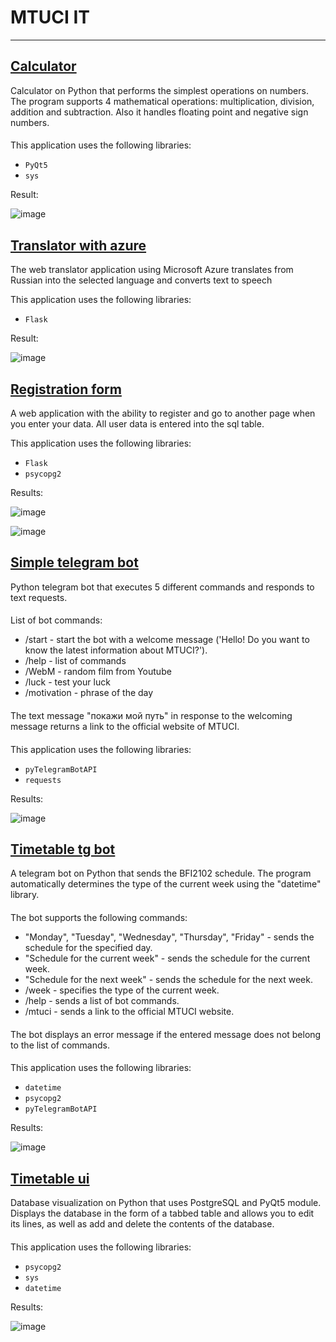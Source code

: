 # MTUCI IT
___

## [Calculator](https://github.com/gunglulqueen13/MTUCI_IT/tree/main/calculator)
Calculator on Python that performs the simplest operations on numbers. The program supports 4 mathematical operations: multiplication, division, addition and subtraction. Also it handles floating point and negative sign numbers.
####
This application uses the following libraries:
- `PyQt5`
- `sys` 

Result:

![image](https://user-images.githubusercontent.com/90320404/147295532-72a89a42-ece7-4a8c-87f2-5ed7315bb19a.png)
## [Translator with azure](https://github.com/gunglulqueen13/MTUCI_IT/tree/main/translatore_with_azure1)

The web translator application using Microsoft Azure translates from Russian into the selected language and converts text to speech

This application uses the following libraries:
- `Flask`

Result:

![image](https://user-images.githubusercontent.com/90320404/147333025-ff184413-6ad5-4c74-bfc9-12365e1d3064.png)
## [Registration form](https://github.com/gunglulqueen13/MTUCI_IT/tree/main/RED_LOG)
A web application with the ability to register and go to another page when you enter your data. All user data is entered into the sql table.

This application uses the following libraries: 
- `Flask`
- `psycopg2`

Results:

![image](https://user-images.githubusercontent.com/90320404/147295399-f2e3ccc2-19d8-440f-829c-d4926a6ee065.png)

![image](https://user-images.githubusercontent.com/90320404/147295412-a7953b84-d12f-466b-9100-167d0e435008.png)
## [Simple telegram bot](https://github.com/gunglulqueen13/MTUCI_IT/tree/main/Simple-bot)
Python telegram bot that executes 5 different commands and responds to text requests.
####
List of bot commands:
- /start - start the bot with a welcome message ('Hello! Do you want to know the latest information about MTUCI?').
- /help - list of commands
- /WebM - random film from Youtube
- /luck - test your luck
- /motivation - phrase of the day
####
The text message "покажи мой путь" in response to the welcoming message returns a link to the official website of MTUCI. 
####
This application uses the following libraries:
- `pyTelegramBotAPI`
- `requests`

Results:

![image](https://sun9-66.userapi.com/impg/iivj7WFpp3t0uoaCSSGyvu7WWGf8vaVoVce9Tw/Zl-mpiLOTjs.jpg?size=1685x940&quality=96&sign=658c853f064ad8cf72cfcb9586dbf39e&type=album)
## [Timetable tg bot](https://github.com/gunglulqueen13/MTUCI_IT/tree/main/timetable_bot)
A telegram bot on Python that sends the BFI2102 schedule. The program automatically determines the type of the current week using the "datetime" library.
####
The bot supports the following commands:
- "Monday", "Tuesday", "Wednesday", "Thursday", "Friday" - sends the schedule for the specified day.
- "Schedule for the current week" - sends the schedule for the current week.
- "Schedule for the next week" - sends the schedule for the next week.
- /week - specifies the type of the current week.
- /help - sends a list of bot commands.
- /mtuci - sends a link to the official MTUCI website.
####
The bot displays an error message if the entered message does not belong to the list of commands. 
####
This application uses the following libraries:
- `datetime`
- `psycopg2`
- `pyTelegramBotAPI`

Results:

![image](https://sun9-15.userapi.com/impg/jGBI6hy78Ia9K1GTFTu3mS2SrBH3sCoaF0x2LA/6q7-ixZdtD8.jpg?size=1680x942&quality=96&sign=e64e2751eed6ace7b0dc80c58104e06f&type=album)

## [Timetable ui](https://github.com/gunglulqueen13/MTUCI_IT/tree/main/UI)
Database visualization on Python that uses PostgreSQL and PyQt5 module. Displays the database in the form of a tabbed table and allows you to edit its lines, as well as add and delete the contents of the database. 
####
This application uses the following libraries:
- `psycopg2`
- `sys`
- `datetime`

Results:

![image](https://user-images.githubusercontent.com/90320429/147650889-8dba7e0f-264c-4aba-b0f8-dcf8989f9bb1.png)


